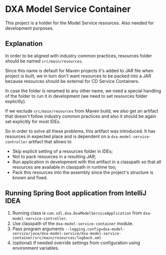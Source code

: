 DXA Model Service Container
===
This project is a holder for the Model Service resources. Also needed for development purposes.
 
Explanation
---
In order to be aligned with industry common practices, resources folder should be named `src/main/resources`. 

Since this name is default for Maven projects it's added to JAR file when project is built, we in turn don't want resources to be packed into a JAR because resources should be external for CD Service Containers.

In case the folder is renamed to any other name, we need a special handling of the folder to run it in development (we need to set resources folder explicitly).

If we exclude `src/main/resources` from Maven build, we also get an artifact that doesn't follow industry common practices and also it should be again set explicitly for most IDEs.

So in order to solve all these problems, this artifact was introduced. It has resources in expected place and is dependent on a `dxa-model-service-controller` artifact that allows to
- Skip explicit setting of a resources folder in IDEs;
- Not to pack resources in a resulting JAR;
- Run application in development with this artifact in a classpath so that all resources are available in classpath in runtime too;
- Pack this resources into the assembly since the project's structure is known and fixed.

Running Spring Boot application from IntelliJ IDEA
---
1. Running class is `com.sdl.dxa.DxaModelServiceApplication` from `dxa-model-service-controller`.
2. Use classpath of the `dxa-model-service-container` module.
3. Pass program arguments `--logging.config=dxa-model-service/java/dxa-model-service/dxa-model-service-container/src/main/resources/logback.xml`
4. (optional) If needed override settings from configuration using environment variables.
